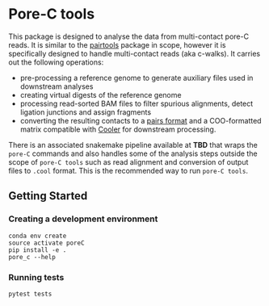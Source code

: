 # Pore-C tools

This package is designed to analyse the data from multi-contact pore-C reads. It is similar to the
[pairtools](https://github.com/mirnylab/pairtools) package in scope, however it is specifically designed to
handle multi-contact reads (aka c-walks). It carries out the following
operations:

- pre-processing a reference genome to generate auxiliary files used in downstream analyses
- creating virtual digests of the reference genome
- processing read-sorted BAM files to filter spurious alignments, detect ligation junctions and assign fragments
- converting the resulting contacts to a [pairs format](https://github.com/4dn-dcic/pairix/blob/master/pairs_format_specification.md) and a COO-formatted matrix compatible with [Cooler](https://github.com/mirnylab/cooler) for downstream processing.

There is an associated snakemake pipeline available at **TBD** that wraps the `pore-C` commands and also handles some of the analysis steps outside the scope of `pore-C tools` such as read alignment and conversion of output files to `.cool` format. This is the recommended way to run `pore-C tools`.

## Getting Started

### Creating a development environment

```
conda env create
source activate poreC
pip install -e .
pore_c --help
```

### Running tests

```
pytest tests
```
